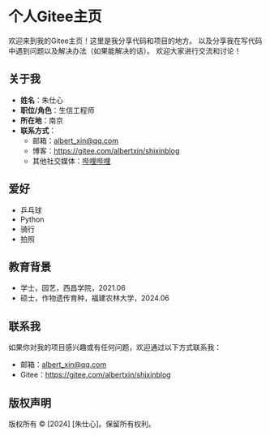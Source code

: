 # 个人Gitee主页

欢迎来到我的Gitee主页！这里是我分享代码和项目的地方。
以及分享我在写代码中遇到问题以及解决办法（如果能解决的话）。
欢迎大家进行交流和讨论！
## 关于我

- **姓名**：朱仕心
- **职位/角色**：生信工程师
- **所在地**：南京
- **联系方式**：
  - 邮箱：albert_xin@qq.com
  - 博客：https://gitee.com/albertxin/shixinblog
  - 其他社交媒体：[哔哩哔哩](https://space.bilibili.com/273657073)


## 爱好

- 乒乓球
- Python
- 骑行
- 拍照

## 教育背景

- 学士，园艺，西昌学院，2021.06
- 硕士，作物遗传育种，福建农林大学，2024.06


## 联系我

如果你对我的项目感兴趣或有任何问题，欢迎通过以下方式联系我：

- 邮箱：albert_xin@qq.com
- Gitee：https://gitee.com/albertxin/shixinblog

## 版权声明

版权所有 © [2024] [朱仕心]。保留所有权利。

